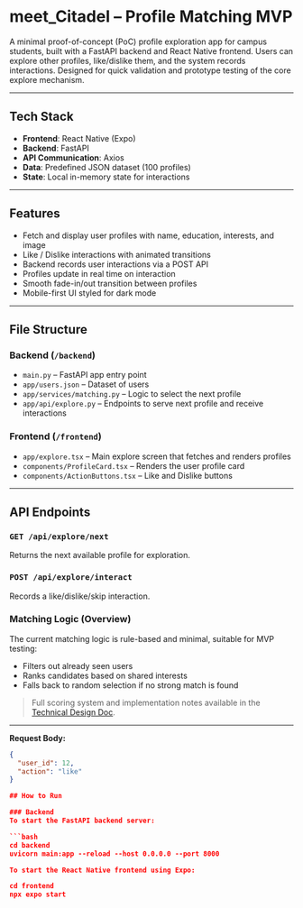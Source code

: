 # meet_Citadel – Profile Matching MVP

A minimal proof-of-concept (PoC) profile exploration app for campus students, built with a FastAPI backend and React Native frontend. Users can explore other profiles, like/dislike them, and the system records interactions. Designed for quick validation and prototype testing of the core explore mechanism.

---

## Tech Stack

- **Frontend**: React Native (Expo)
- **Backend**: FastAPI
- **API Communication**: Axios
- **Data**: Predefined JSON dataset (100 profiles)
- **State**: Local in-memory state for interactions

---

## Features

- Fetch and display user profiles with name, education, interests, and image
- Like / Dislike interactions with animated transitions
- Backend records user interactions via a POST API
- Profiles update in real time on interaction
- Smooth fade-in/out transition between profiles
- Mobile-first UI styled for dark mode

---

## File Structure

### Backend (`/backend`)
- `main.py` – FastAPI app entry point  
- `app/users.json` – Dataset of users  
- `app/services/matching.py` – Logic to select the next profile  
- `app/api/explore.py` – Endpoints to serve next profile and receive interactions  

### Frontend (`/frontend`)
- `app/explore.tsx` – Main explore screen that fetches and renders profiles  
- `components/ProfileCard.tsx` – Renders the user profile card  
- `components/ActionButtons.tsx` – Like and Dislike buttons  

---

## API Endpoints

### `GET /api/explore/next`
Returns the next available profile for exploration.

### `POST /api/explore/interact`
Records a like/dislike/skip interaction.

### Matching Logic (Overview)

The current matching logic is rule-based and minimal, suitable for MVP testing:

- Filters out already seen users  
- Ranks candidates based on shared interests  
- Falls back to random selection if no strong match is found  

> Full scoring system and implementation notes available in the [Technical Design Doc](https://docs.google.com/document/d/1lSZqp9miXq-nTKOQmpvqzVawyrZnAMe-QtjziaZLDhs/edit?usp=sharing).

---

**Request Body:**
```json
{
  "user_id": 12,
  "action": "like"
}

## How to Run

### Backend
To start the FastAPI backend server:

```bash
cd backend
uvicorn main:app --reload --host 0.0.0.0 --port 8000

To start the React Native frontend using Expo:

cd frontend
npx expo start

